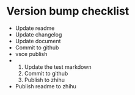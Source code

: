 # Version bump checklist

- Update readme
- Update changelog
- Update document
- Commit to github
- vsce publish
- 1. Update the test markdown
  2. Commit to github
  3. Publish to zhihu
- Publish readme to zhihu
